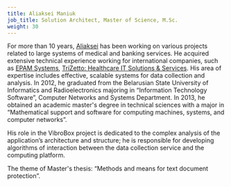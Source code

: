 ```yaml
---
title: Aliaksei Maniuk
job_title: Solution Architect, Master of Science, M.Sc. 
weight: 30
---
```

For more than 10 years, [Aliaksei](http://maniuk.net) has been working on various projects related to large systems of medical and banking services. He acquired extensive technical experience working for international companies, such as [EPAM Systems](https://www.epam.com/), [TriZetto: Healthcare IT Solutions & Services](http://www.trizetto.com/). His area of expertise includes effective, scalable systems for data collection and analysis. In 2012, he graduated from the Belarusian State University of Informatics and Radioelectronics majoring in “Information Technology Software”, Computer Networks and Systems Department. In 2013, he obtained an academic master's degree in technical sciences with a major in “Mathematical support and software for computing machines, systems, and computer networks”.

His role in the VibroBox project is dedicated to the complex analysis of the application’s architecture and structure; he is responsible for developing algorithms of interaction between the data collection service and the computing platform.

The theme of Master's thesis: “Methods and means for text document protection”.
